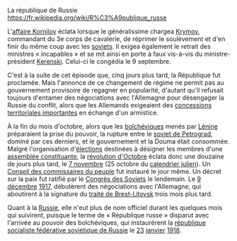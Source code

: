 La république de Russie 
https://fr.wikipedia.org/wiki/R%C3%A9publique_russe

L'[affaire Kornilov](https://fr.wikipedia.org/wiki/Affaire_Kornilov "Affaire Kornilov") éclata lorsque le généralissime chargea [Krymov](https://fr.wikipedia.org/wiki/Aleksandr_Krymov "Aleksandr Krymov"), commandant du 3e corps de cavalerie, de réprimer le soulèvement et d'en finir du même coup avec les [soviets](https://fr.wikipedia.org/wiki/Soviet "Soviet"). Il exigea également le retrait des ministres « incapables » et se mit ainsi en porte à faux vis-à-vis du ministre-président [Kerenski](https://fr.wikipedia.org/wiki/Aleksandr_Kerenski "Aleksandr Kerenski"). Celui-ci le congédia le 9 septembre.

C'est à la suite de cet épisode que, cinq jours plus tard, la République fut proclamée. Mais l'annonce de ce changement de régime ne permit pas au gouvernement provisoire de regagner en popularité, d'autant qu'il refusait toujours d'entamer des négociations avec l'Allemagne pour désengager la Russie du conflit, alors que les Allemands exigeaient des [concessions territoriales importantes](https://fr.wikipedia.org/wiki/Ober_Ost "Ober Ost") en échange d'un armistice.

À la fin du mois d'octobre, alors que les [bolchéviques](https://fr.wikipedia.org/wiki/Bolch%C3%A9viques "Bolchéviques") menés par [Lénine](https://fr.wikipedia.org/wiki/L%C3%A9nine "Lénine") préparaient la prise du pouvoir, la rupture entre le [soviet de Petrograd](https://fr.wikipedia.org/wiki/Soviet_de_Petrograd "Soviet de Petrograd"), dominé par ces derniers, et le gouvernement et la Douma était consommée. Malgré l'organisation d'[élections](https://fr.wikipedia.org/wiki/%C3%89lections_de_l%27Assembl%C3%A9e_constituante_russe_de_1917 "Élections de l'Assemblée constituante russe de 1917") destinées à désigner les membres d'une [assemblée constituante](https://fr.wikipedia.org/wiki/Assembl%C3%A9e_constituante_russe_de_1918 "Assemblée constituante russe de 1918"), la [révolution d'Octobre](https://fr.wikipedia.org/wiki/R%C3%A9volution_d%27Octobre "Révolution d'Octobre") éclata donc une douzaine de jours plus tard, le [7 novembre](https://fr.wikipedia.org/wiki/7_novembre "7 novembre") (25 octobre du [calendrier julien](https://fr.wikipedia.org/wiki/Calendrier_julien "Calendrier julien")). Un [Conseil des commissaires du peuple](https://fr.wikipedia.org/wiki/Conseil_des_commissaires_du_peuple_(URSS) "Conseil des commissaires du peuple (URSS)") fut instauré le jour même. Un décret sur la paix fut ratifié par le [Congrès des Soviets](https://fr.wikipedia.org/wiki/Congr%C3%A8s_des_Soviets "Congrès des Soviets") le lendemain. Le [9](https://fr.wikipedia.org/wiki/9_d%C3%A9cembre "9 décembre") [décembre](https://fr.wikipedia.org/wiki/D%C3%A9cembre_1917 "Décembre 1917") [1917](https://fr.wikipedia.org/wiki/1917 "1917"), débutèrent des négociations avec l'Allemagne, qui aboutirent à la signature du [traité de Brest-Litovsk](https://fr.wikipedia.org/wiki/Trait%C3%A9_de_Brest-Litovsk_(Empires_centraux-Russie) "Traité de Brest-Litovsk (Empires centraux-Russie)") trois mois plus tard.

Quant à la [Russie](https://fr.wikipedia.org/wiki/Russie "Russie"), elle n'eut plus de nom officiel durant les quelques mois qui suivirent, puisque le terme de « République russe » disparut avec l'arrivée au pouvoir des bolchéviques, qui instaurèrent la [république socialiste fédérative soviétique de Russie](https://fr.wikipedia.org/wiki/R%C3%A9publique_socialiste_f%C3%A9d%C3%A9rative_sovi%C3%A9tique_de_Russie "République socialiste fédérative soviétique de Russie") le [23](https://fr.wikipedia.org/wiki/23_janvier "23 janvier") [janvier](https://fr.wikipedia.org/wiki/Janvier_1918 "Janvier 1918") [1918](https://fr.wikipedia.org/wiki/1918 "1918").